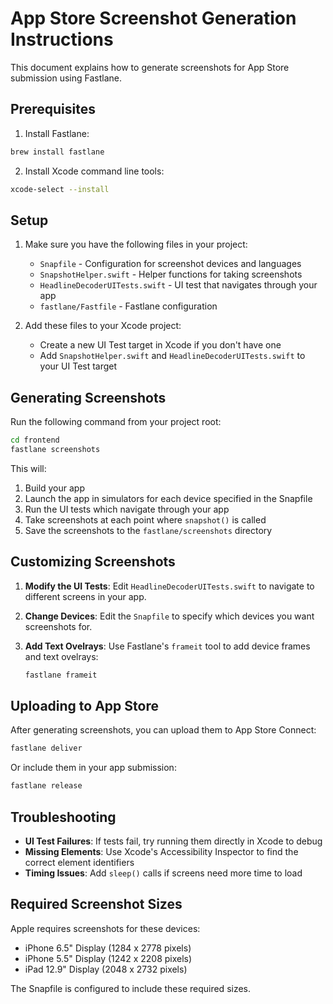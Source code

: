# App Store Screenshot Generation Instructions

This document explains how to generate screenshots for App Store submission using Fastlane.

## Prerequisites

1. Install Fastlane:
```bash
brew install fastlane
```

2. Install Xcode command line tools:
```bash
xcode-select --install
```

## Setup

1. Make sure you have the following files in your project:
   - `Snapfile` - Configuration for screenshot devices and languages
   - `SnapshotHelper.swift` - Helper functions for taking screenshots
   - `HeadlineDecoderUITests.swift` - UI test that navigates through your app
   - `fastlane/Fastfile` - Fastlane configuration

2. Add these files to your Xcode project:
   - Create a new UI Test target in Xcode if you don't have one
   - Add `SnapshotHelper.swift` and `HeadlineDecoderUITests.swift` to your UI Test target

## Generating Screenshots

Run the following command from your project root:

```bash
cd frontend
fastlane screenshots
```

This will:
1. Build your app
2. Launch the app in simulators for each device specified in the Snapfile
3. Run the UI tests which navigate through your app
4. Take screenshots at each point where `snapshot()` is called
5. Save the screenshots to the `fastlane/screenshots` directory

## Customizing Screenshots

1. **Modify the UI Tests**: Edit `HeadlineDecoderUITests.swift` to navigate to different screens in your app.

2. **Change Devices**: Edit the `Snapfile` to specify which devices you want screenshots for.

3. **Add Text Ovelrays**: Use Fastlane's `frameit` tool to add device frames and text ovelrays:
   ```bash
   fastlane frameit
   ```

## Uploading to App Store

After generating screenshots, you can upload them to App Store Connect:

```bash
fastlane deliver
```

Or include them in your app submission:

```bash
fastlane release
```

## Troubleshooting

- **UI Test Failures**: If tests fail, try running them directly in Xcode to debug
- **Missing Elements**: Use Xcode's Accessibility Inspector to find the correct element identifiers
- **Timing Issues**: Add `sleep()` calls if screens need more time to load

## Required Screenshot Sizes

Apple requires screenshots for these devices:
- iPhone 6.5" Display (1284 x 2778 pixels)
- iPhone 5.5" Display (1242 x 2208 pixels)
- iPad 12.9" Display (2048 x 2732 pixels)

The Snapfile is configured to include these required sizes. 
